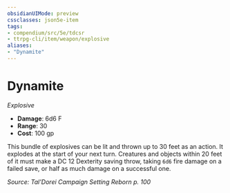 ```yaml
---
obsidianUIMode: preview
cssclasses: json5e-item
tags:
- compendium/src/5e/tdcsr
- ttrpg-cli/item/weapon/explosive
aliases: 
- "Dynamite"
---
```

# Dynamite
*Explosive*  

- **Damage**: 6d6 F
- **Range**: 30
- **Cost**: 100 gp

This bundle of explosives can be lit and thrown up to 30 feet as an action. It explodes at the start of your next turn. Creatures and objects within 20 feet of it must make a DC 12 Dexterity saving throw, taking `6d6` fire damage on a failed save, or half as much damage on a successful one.

*Source: Tal'Dorei Campaign Setting Reborn p. 100*